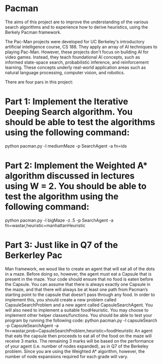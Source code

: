 # Pacman

The aims of this project are to improve the understanding of the various search algorithms and to experience how to derive heuristics, using the Berkely Pacman framework.

The Pac-Man projects were developed for UC Berkeley's introductory artificial intelligence course, CS 188. They apply an array of AI techniques to playing Pac-Man. However, these projects don't focus on building AI for video games. Instead, they teach foundational AI concepts, such as informed state-space search, probabilistic inference, and reinforcement learning. These concepts underly real-world application areas such as natural language processing, computer vision, and robotics.

There are four pars in this project:

# Part 1: Implement the Iterative Deeping Search algorithm. You should be able to test the algorithms using the following command:

python pacman.py -l mediumMaze -p SearchAgent -a fn=ids

# Part 2: Implement the Weighted A* algorithm discussed in lectures using W = 2. You should be able to test the algorithm using the following command:
python pacman.py -l bigMaze -z .5 -p SearchAgent -a fn=wastar,heuristic=manhattanHeuristic

# Part 3: Just like in Q7 of the Berkerley Pac
Man framework, we woud like to create an agent that will eat all of the dots in a maze.
Before doing so, however, the agent must eat a Capsule that is present in the maze. Your
code should ensure that no food is eaten before the Capsule. You can assume that there is
always exactly one Capsule in the maze, and that there will always be at least one path from
Pacman’s starting point to the capsule that doesn’t pass through any food.
In order to implement this, you should create a new problem called CapsuleSearchProblem
and a new agent called CapsuleSearchAgent. You will also need to implement a suitable
foodHeuristic. You may choose to implement other helper classes/functions. You should
be able to test your program by running the following code:
python pacman.py -l capsuleSearch -p CapsuleSearchAgent
-a fn=wastar,prob=CapsuleSearchProblem,heuristic=foodHeuristic
An agent that eats the capsule then proceeds to eat all of the food on the maze will receive 3
marks. The remaining 3 marks will be based on the performance of your agent (i.e. number
of nodes expanded), as in Q7 of the Berkeley problem. Since you are using the Weighted A*
algorithm, however, the number of node expansions required for each grade will vary.



